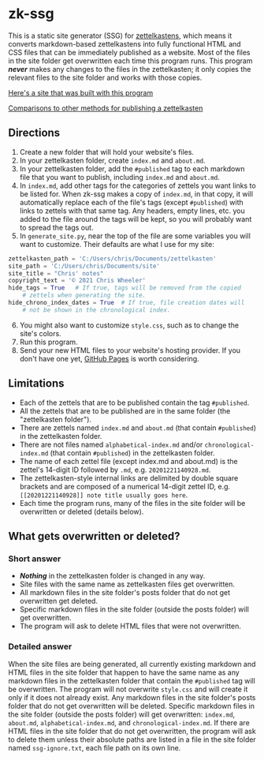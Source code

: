 # zk-ssg

This is a static site generator (SSG) for [zettelkastens](https://blog.viktomas.com/posts/slip-box/), which means it converts markdown-based zettelkastens into fully functional HTML and CSS files that can be immediately published as a website. Most of the files in the site folder get overwritten each time this program runs. This program **_never_** makes any changes to the files in the zettelkasten; it only copies the relevant files to the site folder and works with those copies.

[Here's a site that was built with this program](https://wheelercj.github.io/notes/)

[Comparisons to other methods for publishing a zettelkasten](https://wheelercj.github.io/notes/posts/20210510123255.html)

## Directions
1. Create a new folder that will hold your website's files.
2. In your zettelkasten folder, create `index.md` and `about.md`.
3. In your zettelkasten folder, add the `#published` tag to each markdown file that you want to publish, including `index.md` and `about.md`.
4. In `index.md`, add other tags for the categories of zettels you want links to be listed for. When zk-ssg makes a copy of `index.md`, in that copy, it will automatically replace each of the file's tags (except `#published`) with links to zettels with that same tag. Any headers, empty lines, etc. you added to the file around the tags will be kept, so you will probably want to spread the tags out.
5. In `generate_site.py`, near the top of the file are some variables you will want to customize. Their defaults are what I use for my site:
```python
zettelkasten_path = 'C:/Users/chris/Documents/zettelkasten'
site_path = 'C:/Users/chris/Documents/site'
site_title = "Chris' notes"
copyright_text = '© 2021 Chris Wheeler'
hide_tags = True   # If true, tags will be removed from the copied 
    # zettels when generating the site.
hide_chrono_index_dates = True  # If true, file creation dates will
    # not be shown in the chronological index.
```
6. You might also want to customize `style.css`, such as to change the site's colors.
7. Run this program.
8. Send your new HTML files to your website's hosting provider. If you don't have one yet, [GitHub Pages](https://pages.github.com/) is worth considering.

## Limitations
* Each of the zettels that are to be published contain the tag `#published`.
* All the zettels that are to be published are in the same folder (the "zettelkasten folder").
* There are zettels named `index.md` and `about.md` (that contain `#published`) in the zettelkasten folder.
* There are not files named `alphabetical-index.md` and/or `chronological-index.md` (that contain `#published`) in the zettelkasten folder.
* The name of each zettel file (except index.md and about.md) is the zettel's 14-digit ID followed by `.md`, e.g. `20201221140928.md`.
* The zettelkasten-style internal links are delimited by double square brackets and are composed of a numerical 14-digit zettel ID, e.g. `[[20201221140928]] note title usually goes here`.
* Each time the program runs, many of the files in the site folder will be overwritten or deleted (details below).

## What gets overwritten or deleted?
### Short answer
* **_Nothing_** in the zettelkasten folder is changed in any way.
* Site files with the same name as zettelkasten files get overwritten.
* All markdown files in the site folder's posts folder that do not get overwritten get deleted.
* Specific markdown files in the site folder (outside the posts folder) will get overwritten.
* The program will ask to delete HTML files that were not overwritten.

### Detailed answer
When the site files are being generated, all currently existing markdown and HTML files in the site folder that happen to have the same name as any markdown files in the zettelkasten folder that contain the `#published` tag will be overwritten. The program will not overwrite `style.css` and will create it only if it does not already exist. Any markdown files in the site folder's posts folder that do not get overwritten will be deleted. Specific markdown files in the site folder (outside the posts folder) will get overwritten: `index.md`, `about.md`, `alphabetical-index.md`, and `chronological-index.md`. If there are HTML files in the site folder that do not get overwritten, the program will ask to delete them unless their absolute paths are listed in a file in the site folder named `ssg-ignore.txt`, each file path on its own line.
